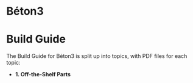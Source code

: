 # Béton3
# Build Guide

The Build Guide for Béton3 is split up into topics, with PDF files for each topic:

- **1. Off-the-Shelf Parts**
